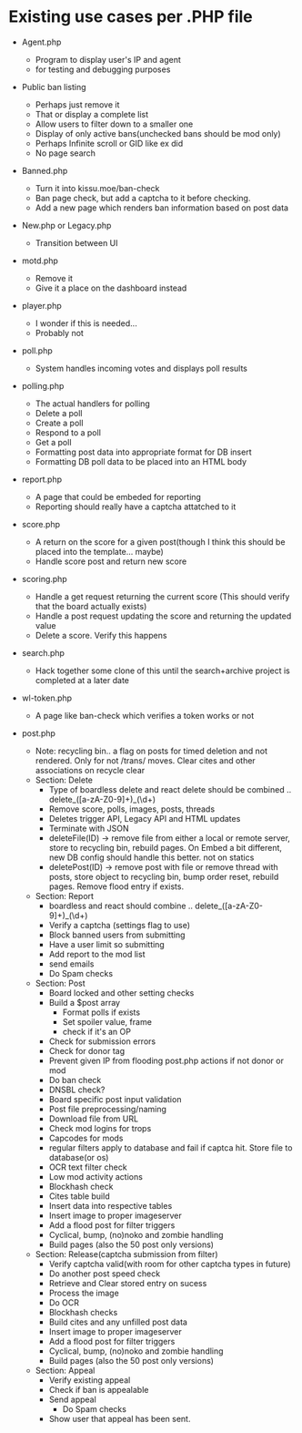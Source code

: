 # Existing use cases per .PHP file
- Agent.php
  - Program to display user's IP and agent 
  - for testing and debugging purposes
- Public ban listing
  - Perhaps just remove it
  - That or display a complete list
  - Allow users to filter down to a smaller one
  - Display of only active bans(unchecked bans should be mod only)
  - Perhaps Infinite scroll or GID like ex did
  - No page search
- Banned.php
  - Turn it into kissu.moe/ban-check 
  - Ban page check, but add a captcha to it before checking.
  - Add a new page which renders ban information based on post data
- New.php or Legacy.php
  - Transition between UI
- motd.php
  - Remove it
  - Give it a place on the dashboard instead
- player.php
  - I wonder if this is needed...
  - Probably not
- poll.php
  -  System handles incoming votes and displays poll results
- polling.php
  - The actual handlers for polling
  - Delete a poll
  - Create a poll
  - Respond to a poll
  - Get a poll
  - Formatting post data into appropriate format for DB insert
  - Formatting DB poll data to be placed into an HTML body
- report.php
  - A page that could be embeded for reporting
  - Reporting should really have a captcha attatched to it
- score.php
  - A return on the score for a given post(though I think this should be placed into the template... maybe)
  - Handle score post and return new score
- scoring.php
  - Handle a get request returning the current score (This should verify that the board actually exists)
  - Handle a post request updating the score and returning the updated value
  - Delete a score. Verify this happens 
- search.php
  - Hack together some clone of this until the search+archive project is completed at a later date
- wl-token.php
  - A page like ban-check which verifies a token works or not

- post.php
  - Note: recycling bin.. a flag on posts for timed deletion and not rendered. Only for not /trans/ moves. Clear cites and other associations on recycle clear 
  - Section: Delete
    - Type of boardless delete and react delete should be combined .. delete_([a-zA-Z0-9]+)_(\d+)
    - Remove score, polls, images, posts, threads
    - Deletes trigger API, Legacy API and HTML updates
    - Terminate with JSON
    - deleteFile(ID) -> remove file from either a local or remote server, store to recycling bin, rebuild pages. On Embed a bit different, new DB config should handle this better. not on statics
    - deletePost(ID) -> remove post with file or remove thread with posts, store object to recycling bin, bump order reset, rebuild pages. Remove flood entry if exists.
  - Section: Report
    - boardless and react should combine .. delete_([a-zA-Z0-9]+)_(\d+)
    - Verify a captcha (settings flag to use)
    - Block banned users from submitting
    - Have a user limit so submitting
    - Add report to the mod list
    - send emails
    - Do Spam checks
  - Section: Post
    - Board locked and other setting checks
    - Build a $post array
      - Format polls if exists
      - Set spoiler value, frame
      - check if it's an OP
    - Check for submission errors
    - Check for donor tag
    - Prevent given IP from flooding post.php actions if not donor or mod
    - Do ban check
    - DNSBL check?
    - Board specific post input validation
    - Post file preprocessing/naming
    - Download file from URL
    - Check mod logins for trops
    - Capcodes for mods
    - regular filters apply to database and fail if captca hit. Store file to database(or os)
    - OCR text filter check
    - Low mod activity actions
    - Blockhash check
    - Cites table build
    - Insert data into respective tables
    - Insert image to proper imageserver
    - Add a flood post for filter triggers
    - Cyclical, bump, (no)noko and zombie handling
    - Build pages (also the 50 post only versions)
  - Section: Release(captcha submission from filter)
    - Verify captcha valid(with room for other captcha types in future)
    - Do another post speed check 
    - Retrieve and Clear stored entry on sucess 
    - Process the image
    - Do OCR
    - Blockhash checks
    - Build cites and any unfilled post data
    - Insert image to proper imageserver
    - Add a flood post for filter triggers
    - Cyclical, bump, (no)noko and zombie handling
    - Build pages (also the 50 post only versions)
  - Section: Appeal
    - Verify existing appeal
    - Check if ban is appealable
    - Send appeal
      - Do Spam checks 
    - Show user that appeal has been sent. 
